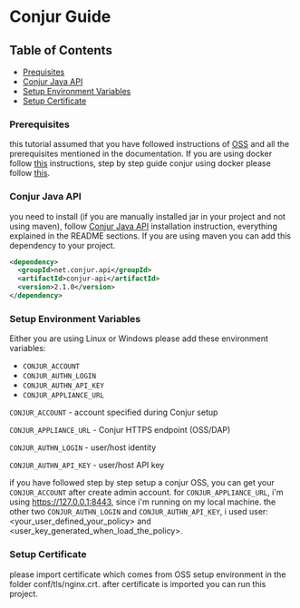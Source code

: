 # Conjur Guide

## Table of Contents
- [Prequisites](#prerequisites)
- [Conjur Java API](#conjur-java-api)
- [Setup Environment Variables](#setup-environment-variables)
- [Setup Certificate](#setup-certificate)

### Prerequisites
this tutorial assumed that you have followed instructions of 
[OSS](https://docs.conjur.org/Latest/en/Content/OSS/Installation/Install_methods.htm) and 
all the prerequisites mentioned in the documentation. If you are using docker follow 
[this](https://docs.conjur.org/Latest/en/Content/OSS/Installation/DockerCompose.htm) instructions, step by step 
guide conjur using docker please follow [this](https://www.conjur.org/get-started/quick-start/oss-environment/).

### Conjur Java API
you need to install (if you are manually installed jar in your project and not using maven), follow 
[Conjur Java API](https://github.com/cyberark/conjur-api-java) installation instruction, everything explained in the 
README sections. If you are using maven you can add this dependency to your project.

```xml
<dependency>
  <groupId>net.conjur.api</groupId>
  <artifactId>conjur-api</artifactId>
  <version>2.1.0</version>
</dependency>
```
 
### Setup Environment Variables
Either you are using Linux or Windows please add these environment variables:
- `CONJUR_ACCOUNT`
- `CONJUR_AUTHN_LOGIN`
- `CONJUR_AUTHN_API_KEY`
- `CONJUR_APPLIANCE_URL`

`CONJUR_ACCOUNT` - account specified during Conjur setup

`CONJUR_APPLIANCE_URL` - Conjur HTTPS endpoint (OSS/DAP)

`CONJUR_AUTHN_LOGIN` - user/host identity

`CONJUR_AUTHN_API_KEY` - user/host API key

if you have followed step by step setup a conjur OSS, you can get your `CONJUR_ACCOUNT` after create admin account. 
for `CONJUR_APPLIANCE_URL`, i'm using https://127.0.0.1:8443, since i'm running on my local machine. the other 
two `CONJUR_AUTHN_LOGIN` and `CONJUR_AUTHN_API_KEY`, i used user:<your_user_defined_your_policy> and 
<user_key_generated_when_load_the_policy>. 

### Setup Certificate
please import certificate which comes from OSS setup environment in the folder conf/tls/nginx.crt. after 
certificate is imported you can run this project. 
